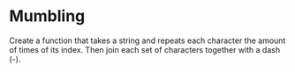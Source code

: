 # Mumbling
Create a function that takes a string and repeats each character the amount of times of its index. Then join each set of characters together with a dash (-).
